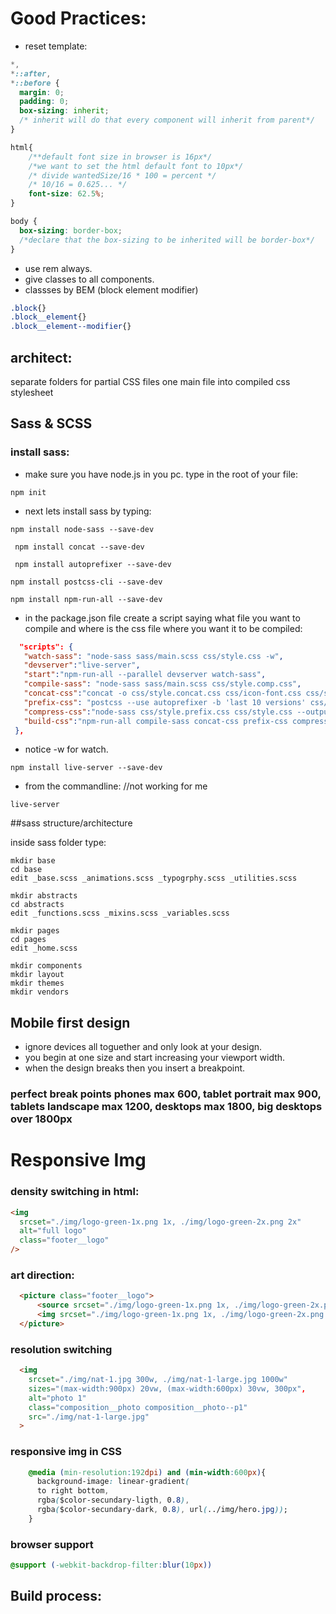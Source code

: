 # Good Practices:
- reset template:
```css
*,
*::after,
*::before {
  margin: 0;
  padding: 0;
  box-sizing: inherit;
  /* inherit will do that every component will inherit from parent*/
}

html{
    /**default font size in browser is 16px*/
    /*we want to set the html default font to 10px*/
    /* divide wantedSize/16 * 100 = percent */
    /* 10/16 = 0.625... */
    font-size: 62.5%;
}

body {
  box-sizing: border-box;
  /*declare that the box-sizing to be inherited will be border-box*/
}
```
- use rem always.
- give classes to all components.
- classses by BEM (block element modifier)
```css
.block{}
.block__element{}
.block__element--modifier{}
```
## architect:
separate folders for partial CSS files
one main file into compiled css stylesheet

## Sass & SCSS
 ### install sass:
 - make sure you have node.js in you pc. type in the root of your file:
 ```shell
 npm init
 ```
 - next lets install sass by typing:
 ```shell
 npm install node-sass --save-dev
 ```
 ```shell
  npm install concat --save-dev
 ```
 ```shell
  npm install autoprefixer --save-dev
 ```

  ```shell
  npm install postcss-cli --save-dev
 ```
  ```shell
  npm install npm-run-all --save-dev
 ```

 - in the package.json file create a script saying what file you want to compile and where is the css file where you want it to be compiled:
 ```json
   "scripts": {
    "watch-sass": "node-sass sass/main.scss css/style.css -w",
    "devserver":"live-server",
    "start":"npm-run-all --parallel devserver watch-sass",
    "compile-sass": "node-sass sass/main.scss css/style.comp.css",
    "concat-css":"concat -o css/style.concat.css css/icon-font.css css/style.comp.css",
    "prefix-css": "postcss --use autoprefixer -b 'last 10 versions' css/style.concat.css -o css/style.prefix.css",
    "compress-css":"node-sass css/style.prefix.css css/style.css --output-style compressed",
    "build-css":"npm-run-all compile-sass concat-css prefix-css compress-css"
  },
 ```
 - notice -w for watch.

```shell
npm install live-server --save-dev
```
- from the commandline: //not working for me
```shell
live-server
```

##sass structure/architecture

inside sass folder type:
```shell
mkdir base
cd base
edit _base.scss _animations.scss _typogrphy.scss _utilities.scss

mkdir abstracts
cd abstracts
edit _functions.scss _mixins.scss _variables.scss

mkdir pages
cd pages
edit _home.scss

mkdir components
mkdir layout
mkdir themes
mkdir vendors
```

## Mobile first design

- ignore devices all toguether and only look at your design.
- you begin at one size and start increasing your viewport width.
- when the design breaks then you insert a breakpoint.

### perfect break points phones max 600, tablet portrait max 900, tablets landscape max 1200, desktops max 1800, big desktops over 1800px


# Responsive Img
### density switching in html:

```html
<img
  srcset="./img/logo-green-1x.png 1x, ./img/logo-green-2x.png 2x"
  alt="full logo"
  class="footer__logo"
/>
```

### art direction:
```html
  <picture class="footer__logo">
      <source srcset="./img/logo-green-1x.png 1x, ./img/logo-green-2x.png 2x" media="(max-width: 37.5em)">
      <img srcset="./img/logo-green-1x.png 1x, ./img/logo-green-2x.png 2x" alt="full logo" class="footer__logo" />
  </picture>
```

### resolution switching
```html
  <img 
    srcset="./img/nat-1.jpg 300w, ./img/nat-1-large.jpg 1000w" 
    sizes="(max-width:900px) 20vw, (max-width:600px) 30vw, 300px", 
    alt="photo 1"
    class="composition__photo composition__photo--p1"
    src="./img/nat-1-large.jpg"
  >
```

### responsive img in CSS
```css
    @media (min-resolution:192dpi) and (min-width:600px){
      background-image: linear-gradient(
      to right bottom,
      rgba($color-secundary-ligth, 0.8),
      rgba($color-secundary-dark, 0.8), url(../img/hero.jpg));
    }
```

### browser support

```css
@support (-webkit-backdrop-filter:blur(10px))
```


## Build process:

